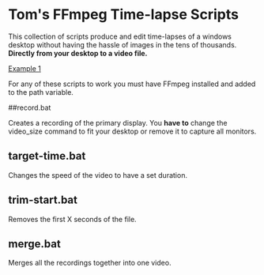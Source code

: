 # Tom's FFmpeg Time-lapse Scripts

This collection of scripts produce and edit time-lapses of a windows desktop without having the hassle of images in the tens of thousands. **Directly from your desktop to a video file.**

[Example 1](https://www.youtube.com/watch?v=vdX6Fxp3Pzg)

For any of these scripts to work you must have FFmpeg installed and added to the path variable.

##record.bat

Creates a recording of the primary display. You **have to** change the video_size command to fit your desktop or remove it to capture all monitors.

## target-time.bat

Changes the speed of the video to have a set duration.

## trim-start.bat

Removes the first X seconds of the file.

## merge.bat

Merges all the recordings together into one video.